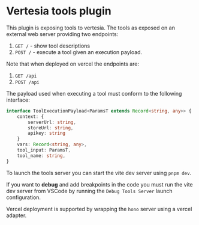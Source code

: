 # Vertesia tools plugin

This plugin is exposing tools to vertesia. The tools as exposed on an external web server providing two endpoints:
1. `GET /` - show tool descriptions
2. `POST /` - execute a tool given an execution payload.

Note that when deployed on vercel the endpoints are:

1. `GET /api`
2. `POST /api`

The payload used when executing a tool must conform to the following interface:

```ts
interface ToolExecutionPayload<ParamsT extends Record<string, any>> {
    context: {
        serverUrl: string,
        storeUrl: string,
        apikey: string
    }
    vars: Record<string, any>,
    tool_input: ParamsT,
    tool_name: string,
}
```

To launch the tools server you can start the vite dev server using `pnpm dev`.

If you want to **debug** and add breakpoints in the code you must run the vite dev server from VSCode by running the `Debug Tools Server` launch configuration.

Vercel deployment is supported by wrapping the `hono` server using a vercel adapter.
